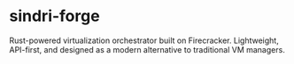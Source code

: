 # sindri-forge
Rust-powered virtualization orchestrator built on Firecracker. Lightweight, API-first, and designed as a modern alternative to traditional VM managers.
